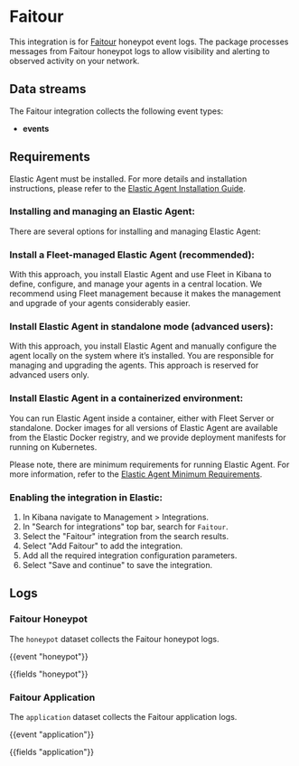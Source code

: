# Faitour

This integration is for [Faitour](https://github.com/MakoWish/Faitour2) honeypot event logs. The package processes messages from Faitour honeypot logs to allow visibility and alerting to observed activity on your network.

## Data streams

The Faitour integration collects the following event types:

- **events**

## Requirements

Elastic Agent must be installed. For more details and installation instructions, please refer to the [Elastic Agent Installation Guide](https://www.elastic.co/guide/en/fleet/current/elastic-agent-installation.html).

### Installing and managing an Elastic Agent:

There are several options for installing and managing Elastic Agent:

### Install a Fleet-managed Elastic Agent (recommended):

With this approach, you install Elastic Agent and use Fleet in Kibana to define, configure, and manage your agents in a central location. We recommend using Fleet management because it makes the management and upgrade of your agents considerably easier.

### Install Elastic Agent in standalone mode (advanced users):

With this approach, you install Elastic Agent and manually configure the agent locally on the system where it’s installed. You are responsible for managing and upgrading the agents. This approach is reserved for advanced users only.

### Install Elastic Agent in a containerized environment:

You can run Elastic Agent inside a container, either with Fleet Server or standalone. Docker images for all versions of Elastic Agent are available from the Elastic Docker registry, and we provide deployment manifests for running on Kubernetes.

Please note, there are minimum requirements for running Elastic Agent. For more information, refer to the  [Elastic Agent Minimum Requirements](https://www.elastic.co/guide/en/fleet/current/elastic-agent-installation.html#elastic-agent-installation-minimum-requirements).


### Enabling the integration in Elastic:

1. In Kibana navigate to Management > Integrations.
2. In "Search for integrations" top bar, search for `Faitour`.
3. Select the "Faitour" integration from the search results.
4. Select "Add Faitour" to add the integration.
5. Add all the required integration configuration parameters.
6. Select "Save and continue" to save the integration.

## Logs

### Faitour Honeypot

The `honeypot` dataset collects the Faitour honeypot logs.

{{event "honeypot"}}

{{fields "honeypot"}}

### Faitour Application

The `application` dataset collects the Faitour application logs.

{{event "application"}}

{{fields "application"}}
